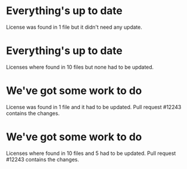 # Everything's up to date

License was found in 1 file but it didn't need any update.

# Everything's up to date

Licenses where found in 10 files but none had to be updated.

# We've got some work to do

License was found in 1 file and it had to be updated. Pull request #12243 contains the changes.

# We've got some work to do

Licenses where found in 10 files and 5 had to be updated. Pull request #12243 contains the changes.

